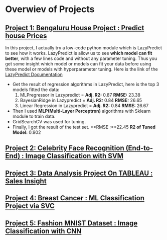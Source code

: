 # Overwiev of Projects
 
## [Project 1: Bengaluru House Project : Predict house Prices](https://github.com/tugra-alp/Data-Science-Projects/tree/main/Project1-Bengaluru%20House%20Project)

In this project, I actually try a low-code python module which is LazyPredict to see how it works. LazyPredict is allow us to see **which model can fit better**, with a few lines code and without any parameter tuning. Thus you get some insight which model or models can fit your data before using these model or models with hyperparameter tuning.
Here is the link of the [LazyPredict Documentation](https://lazypredict.readthedocs.io/en/latest/index.html)

- Get the result of regression algorithms in LazyPredict, here is the top 3 models fitted the data:
  1. MLPregressor in Lazypredict =  **Adj. R2:** 0.87 **RMSE:** 23.38 
  2. BayesianRidge in Lazypredict = **Adj. R2:** 0.84 **RMSE:** 26.65
  3. Linear Regression in Lazypredict = **Adj. R2:** 0.84 **RMSE:** 26.67
- Then I used **MLP(Multi-Layer Perceptron)** algorithms with Sklearn module to train data.
- GridSearchCV was used for tuning.
- Finally, I got the result of the test set.
   **RMSE :**22.45
   **R2 of Tuned Model:** 0.902





## [Project 2: Celebrity Face Recognition (End-to-End) : Image Classification with SVM](https://github.com/tugra-alp/Data-Science-Projects/tree/main/Project2-Celebrity%20Face%20Recognition)
## [Project 3: Data Analysis Project On TABLEAU : Sales Insight](https://github.com/tugra-alp/Data-Science-Projects/tree/main/Project3-TABLEAU%20Data%20Analysis%20Project)
## [Project 4: Breast Cancer : ML Classification Project via SVC](https://github.com/tugra-alp/Data-Science-Projects/tree/main/Project4-Breast%20Cancer)
## [Project 5: Fashion MNIST Dataset : Image Classification with CNN](https://github.com/tugra-alp/Data-Science-Projects/tree/main/Project5-Fashion%20Mnist)
